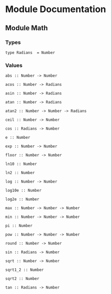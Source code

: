 # Module Documentation

## Module Math

### Types

    type Radians  = Number


### Values

    abs :: Number -> Number

    acos :: Number -> Radians

    asin :: Number -> Radians

    atan :: Number -> Radians

    atan2 :: Number -> Number -> Radians

    ceil :: Number -> Number

    cos :: Radians -> Number

    e :: Number

    exp :: Number -> Number

    floor :: Number -> Number

    ln10 :: Number

    ln2 :: Number

    log :: Number -> Number

    log10e :: Number

    log2e :: Number

    max :: Number -> Number -> Number

    min :: Number -> Number -> Number

    pi :: Number

    pow :: Number -> Number -> Number

    round :: Number -> Number

    sin :: Radians -> Number

    sqrt :: Number -> Number

    sqrt1_2 :: Number

    sqrt2 :: Number

    tan :: Radians -> Number